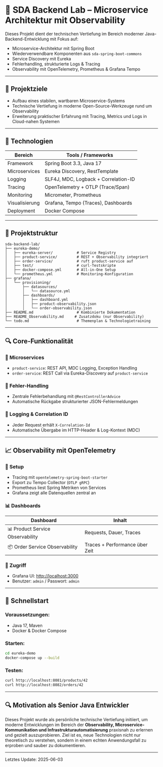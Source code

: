 # 🧠 SDA Backend Lab – Microservice Architektur mit Observability

Dieses Projekt dient der technischen Vertiefung im Bereich moderner Java-Backend-Entwicklung mit Fokus auf:

* Microservice-Architektur mit Spring Boot
* Wiederverwendbare Komponenten aus `sda-spring-boot-commons`
* Service Discovery mit Eureka
* Fehlerhandling, strukturierte Logs & Tracing
* Observability mit OpenTelemetry, Prometheus & Grafana Tempo

---

## 🚀 Projektziele

* Aufbau eines stabilen, wartbaren Microservice-Systems
* Technische Vertiefung in moderne Open-Source-Werkzeuge rund um Observability
* Erweiterung praktischer Erfahrung mit Tracing, Metrics und Logs in Cloud-nahen Systemen

---

## 🔧 Technologien

| Bereich        | Tools / Frameworks                   |
| -------------- | ------------------------------------ |
| Framework      | Spring Boot 3.3, Java 17             |
| Microservices  | Eureka Discovery, RestTemplate       |
| Logging        | SLF4J, MDC, Logback + Correlation-ID |
| Tracing        | OpenTelemetry + OTLP (Trace/Span)    |
| Monitoring     | Micrometer, Prometheus               |
| Visualisierung | Grafana, Tempo (Traces), Dashboards  |
| Deployment     | Docker Compose                       |

---

## 📁 Projektstruktur

```
sda-backend-lab/
├── eureka-demo/
│   ├── eureka-server/           # Service Registry
│   ├── product-service/         # REST + Observability integriert
│   ├── order-service/           # ruft product-service auf
│   ├── test/                    # curl-Testskripte
│   ├── docker-compose.yml       # All-in-One Setup
│   └── prometheus.yml           # Monitoring-Konfiguration
├── grafana/
│   └── provisioning/
│       ├── datasources/
│       │   └── datasource.yml
│       ├── dashboards/
│       │   ├── dashboard.yml
│       │   ├── product-observability.json
│       │   └── order-observability.json
├── README.md                    # Kombinierte Dokumentation
├── README_Observability.md     # Zusatzdoku (nur Observability)
└── todo.md                      # Themenplan & Technologietraining
```

---

## 🔍 Core-Funktionalität

### 🔹 Microservices

* `product-service`: REST API, MDC Logging, Exception Handling
* `order-service`: REST Call via Eureka-Discovery auf `product-service`

### 🔹 Fehler-Handling

* Zentrale Fehlerbehandlung mit `@RestControllerAdvice`
* Automatische Rückgabe strukturierter JSON-Fehlermeldungen

### 🔹 Logging & Correlation ID

* Jeder Request erhält `X-Correlation-Id`
* Automatische Übergabe im HTTP-Header & Log-Kontext (MDC)

---

## 📈 Observability mit OpenTelemetry

### 🔧 Setup

* Tracing mit `opentelemetry-spring-boot-starter`
* Export zu Tempo Collector (`OTLP gRPC`)
* Prometheus liest Spring Metriken von Services
* Grafana zeigt alle Datenquellen zentral an

### 📊 Dashboards

| Dashboard                        | Inhalt                         |
| -------------------------------- | ------------------------------ |
| 📊 Product Service Observability | Requests, Dauer, Traces        |
| 📦 Order Service Observability   | Traces + Performance über Zeit |

### 🔗 Zugriff

* Grafana UI: [http://localhost:3000](http://localhost:3000)
* Benutzer: `admin` / Passwort: `admin`

---

## 🚀 Schnellstart

### Voraussetzungen:

* Java 17, Maven
* Docker & Docker Compose

### Starten:

```bash
cd eureka-demo
docker-compose up --build
```

### Testen:

```bash
curl http://localhost:8081/products/42
curl http://localhost:8082/orders/42
```

---

## 🔍 Motivation als Senior Java Entwickler

Dieses Projekt wurde als persönliche technische Vertiefung initiiert, um moderne Entwicklungen im Bereich der **Observability, Microservice-Kommunikation und Infrastrukturautomatisierung** praxisnah zu erlernen und gezielt auszuprobieren. Ziel ist es, neue Technologien nicht nur theoretisch zu verstehen, sondern in einem echten Anwendungsfall zu erproben und sauber zu dokumentieren.

---

Letztes Update: 2025-06-03
